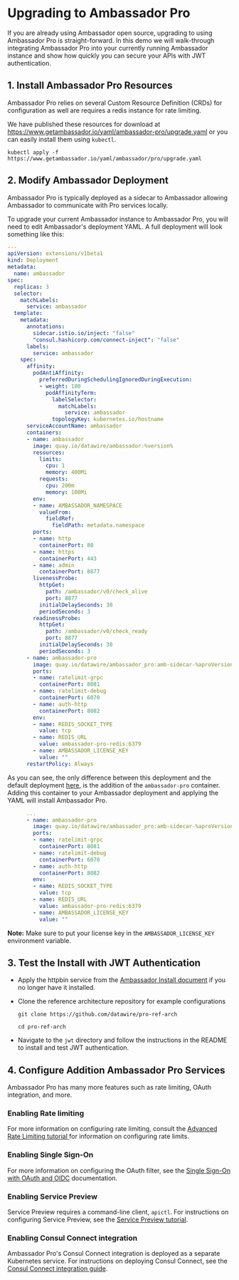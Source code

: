 # Upgrading to Ambassador Pro

If you are already using Ambassador open source, upgrading to using Ambassador Pro is straight-forward. In this demo we will walk-through integrating Ambassador Pro into your currently running Ambassador instance and show how quickly you can secure your APIs with JWT authentication.

## 1. Install Ambassador Pro Resources

   Ambassador Pro relies on several Custom Resource Definition (CRDs) for configuration as well are requires a redis instance for rate limiting.

   We have published these resources for download at https://www.getambassador.io/yaml/ambassador-pro/upgrade.yaml or you can easily install them using `kubectl`.

   ```
   kubectl apply -f https://www.getambassador.io/yaml/ambassador/pro/upgrade.yaml
   ```

## 2. Modify Ambassador Deployment

   Ambassador Pro is typically deployed as a sidecar to Ambassador allowing Ambassador to communicate with Pro services locally.

   To upgrade your current Ambassador instance to Ambassador Pro, you will need to edit Ambassador's deployment YAML. A full deployment will look something like this:

   ```yaml
   ---
   apiVersion: extensions/v1beta1
   kind: Deployment
   metadata:
     name: ambassador
   spec:
     replicas: 3
     selector:
       matchLabels:
         service: ambassador
     template:
       metadata:
         annotations:
           sidecar.istio.io/inject: "false"
           "consul.hashicorp.com/connect-inject": "false"
         labels:
           service: ambassador
       spec:
         affinity:
           podAntiAffinity:
             preferredDuringSchedulingIgnoredDuringExecution:
             - weight: 100
               podAffinityTerm:
                 labelSelector:
                   matchLabels:
                     service: ambassador
                 topologyKey: kubernetes.io/hostname
         serviceAccountName: ambassador
         containers:
         - name: ambassador
           image: quay.io/datawire/ambassador:%version%
           resources:
             limits:
               cpu: 1
               memory: 400Mi
             requests:
               cpu: 200m
               memory: 100Mi
           env:
           - name: AMBASSADOR_NAMESPACE
             valueFrom:
               fieldRef:
                 fieldPath: metadata.namespace
           ports:
           - name: http
             containerPort: 80
           - name: https
             containerPort: 443
           - name: admin
             containerPort: 8877
           livenessProbe:
             httpGet:
               path: /ambassador/v0/check_alive
               port: 8877
             initialDelaySeconds: 30
             periodSeconds: 3
           readinessProbe:
             httpGet:
               path: /ambassador/v0/check_ready
               port: 8877
             initialDelaySeconds: 30
             periodSeconds: 3
         - name: ambassador-pro
           image: quay.io/datawire/ambassador_pro:amb-sidecar-%aproVersion%
           ports:
           - name: ratelimit-grpc
             containerPort: 8081
           - name: ratelimit-debug
             containerPort: 6070
           - name: auth-http
             containerPort: 8082
           env:
           - name: REDIS_SOCKET_TYPE 
             value: tcp
           - name: REDIS_URL 
             value: ambassador-pro-redis:6379
           - name: AMBASSADOR_LICENSE_KEY 
             value: ""
         restartPolicy: Always
   ```

   As you can see, the only difference between this deployment and the default deployment [here](https://www.getambassador.io/yaml/ambassador/ambassador-no-rbac.yaml), is the addition of the `ambassador-pro` container. Adding this container to your Ambassador deployment and applying the YAML will install Ambassador Pro.


   ```yaml
         ...
         - name: ambassador-pro
           image: quay.io/datawire/ambassador_pro:amb-sidecar-%aproVersion%
           ports:
           - name: ratelimit-grpc
             containerPort: 8081
           - name: ratelimit-debug
             containerPort: 6070
           - name: auth-http
             containerPort: 8082
           env:
           - name: REDIS_SOCKET_TYPE 
             value: tcp
           - name: REDIS_URL 
             value: ambassador-pro-redis:6379
           - name: AMBASSADOR_LICENSE_KEY 
             value: ""
   ```

   **Note:** Make sure to put your license key in the `AMBASSADOR_LICENSE_KEY` environment variable.

## 3. Test the Install with JWT Authentication

   - Apply the httpbin service from the [Ambassador Install document](/user-guide/getting-started#3-creating-your-first-route) if you no longer have it installed.

   - Clone the reference architecture repository for example configurations

      ```
      git clone https://github.com/datawire/pro-ref-arch

      cd pro-ref-arch
      ```

   - Navigate to the `jwt` directory and follow the instructions in the README to install and test JWT authentication.

## 4. Configure Addition Ambassador Pro Services

Ambassador Pro has many more features such as rate limiting, OAuth integration, and more.

### Enabling Rate limiting

For more information on configuring rate limiting, consult the [Advanced Rate Limiting tutorial ](/user-guide/advanced-rate-limiting) for information on configuring rate limits.

### Enabling Single Sign-On

 For more information on configuring the OAuth filter, see the [Single Sign-On with OAuth and OIDC](/user-guide/oauth-oidc-auth) documentation.

### Enabling Service Preview

Service Preview requires a command-line client, `apictl`. For instructions on configuring Service Preview, see the [Service Preview tutorial](/docs/dev-guide/service-preview).

### Enabling Consul Connect integration

Ambassador Pro's Consul Connect integration is deployed as a separate Kubernetes service. For instructions on deploying Consul Connect, see the [Consul Connect integration guide](/user-guide/consul-connect-ambassador).